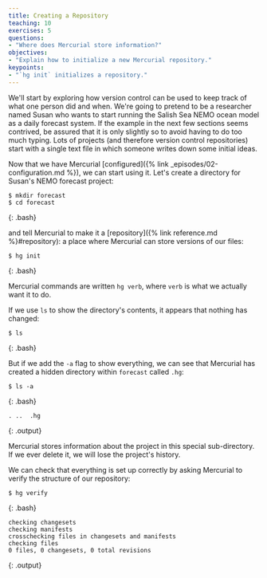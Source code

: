 ```yaml
---
title: Creating a Repository
teaching: 10
exercises: 5
questions:
- "Where does Mercurial store information?"
objectives:
- "Explain how to initialize a new Mercurial repository."
keypoints:
- "`hg init` initializes a repository."
---
```


We'll start by exploring how version control can be used to keep track of what
one person did and when.
We're going to pretend to be a researcher named Susan who wants to start running
the Salish Sea NEMO ocean model as a daily forecast system.
If the example in the next few sections seems contrived,
be assured that it is only slightly so to avoid having to do too much typing.
Lots of projects
(and therefore version control repositories)
start with a single text file in which someone writes down some initial ideas.

Now that we have Mercurial [configured]({% link _episodes/02-configuration.md %}),
we can start using it.
Let's create a directory for Susan's NEMO forecast project:

~~~
$ mkdir forecast
$ cd forecast
~~~
{: .bash}

and tell Mercurial to make it a [repository]({% link reference.md %}#repository):
a place where Mercurial can store versions of our files:

~~~
$ hg init
~~~
{: .bash}

Mercurial commands are written `hg verb`,
where `verb` is what we actually want it to do.

If we use `ls` to show the directory's contents,
it appears that nothing has changed:

~~~
$ ls
~~~
{: .bash}

But if we add the `-a` flag to show everything,
we can see that Mercurial has created a hidden directory within `forecast`
called `.hg`:

~~~
$ ls -a
~~~
{: .bash}

~~~
. ..  .hg
~~~
{: .output}

Mercurial stores information about the project in this special sub-directory.
If we ever delete it,
we will lose the project's history.

We can check that everything is set up correctly
by asking Mercurial to verify the structure of our repository:

~~~
$ hg verify
~~~
{: .bash}

~~~
checking changesets
checking manifests
crosschecking files in changesets and manifests
checking files
0 files, 0 changesets, 0 total revisions
~~~
{: .output}
